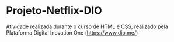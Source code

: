 # Projeto-Netflix-DIO

Atividade realizada durante o curso de HTML e CSS, realizado pela Plataforma Digital Inovation One (https://www.dio.me/)
